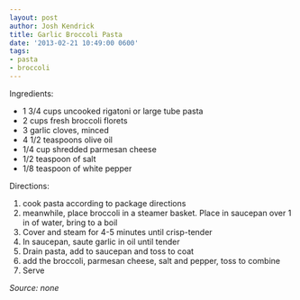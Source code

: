 ```yaml
---
layout: post
author: Josh Kendrick
title: Garlic Broccoli Pasta
date: '2013-02-21 10:49:00 0600'
tags:
- pasta
- broccoli
---
```


Ingredients:
* 1 3/4 cups uncooked rigatoni or large tube pasta
* 2 cups fresh broccoli florets
* 3 garlic cloves, minced
* 4 1/2 teaspoons olive oil
* 1/4 cup shredded parmesan cheese
* 1/2 teaspoon of salt
* 1/8 teaspoon of white pepper

Directions:
1. cook pasta according to package directions
2. meanwhile, place broccoli in a steamer basket. Place in saucepan over 1 in of water, bring to a boil
3. Cover and steam for 4-5 minutes until crisp-tender
4. In saucepan, saute garlic in oil until tender
5. Drain pasta, add to saucepan and toss to coat
6. add the broccoli, parmesan cheese, salt and pepper, toss to combine
7. Serve

*Source: none*